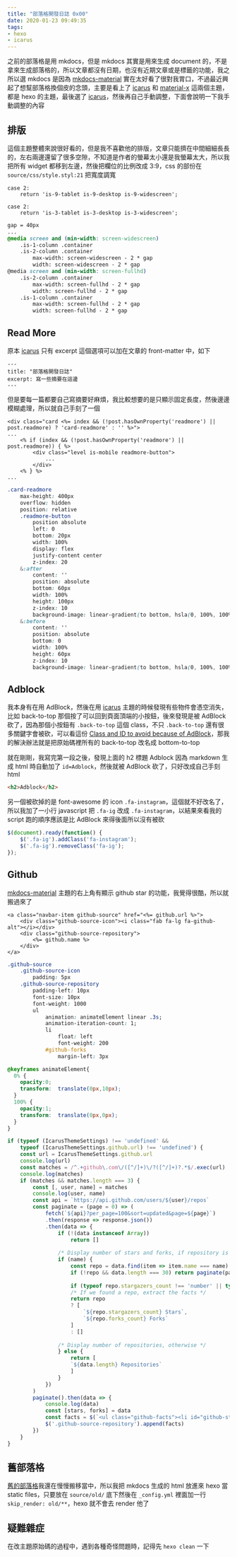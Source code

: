 ```yaml
---
title: "部落格開發日誌 0x00"
date: 2020-01-23 09:49:35
tags:
- hexo
- icarus
---
```


之前的部落格是用 mkdocs，但是 mkdocs 其實是用來生成 document 的，不是拿來生成部落格的，所以文章都沒有日期，也沒有近期文章或是標籤的功能，我之所以選 mkdocs 是因為 [mkdocs-material](https://github.com/squidfunk/mkdocs-material) 實在太好看了很對我胃口，不過最近興起了想幫部落格換個皮的念頭，主要是看上了 [icarus](https://blog.zhangruipeng.me/hexo-theme-icarus/) 和 [material-x](https://xaoxuu.com/wiki/material-x/) 這兩個主題，都是 hexo 的主題，最後選了 [icarus](https://blog.zhangruipeng.me/hexo-theme-icarus/)，然後再自己手動調整，下面會說明一下我手動調整的內容

## 排版

這個主題整體來說很好看的，但是我不喜歡他的排版，文章只能擠在中間細細長長的，左右兩邊還留了很多空隙，不知道是作者的螢幕太小還是我螢幕太大，所以我把所有 widget 都移到左邊，然後把欄位的比例改成 3:9，css 的部份在 `source/css/style.styl:21` 把寬度調寬

```ejs layout/layout.ejs
case 2:
    return 'is-9-tablet is-9-desktop is-9-widescreen';
```

```ejs layout/common/widget.ejs
case 2:
    return 'is-3-tablet is-3-desktop is-3-widescreen';
```

```css source/css/style.styl
gap = 40px
...
@media screen and (min-width: screen-widescreen)
    .is-1-column .container
    .is-2-column .container
        max-width: screen-widescreen - 2 * gap
        width: screen-widescreen - 2 * gap
@media screen and (min-width: screen-fullhd)
    .is-2-column .container
        max-width: screen-fullhd - 2 * gap
        width: screen-fullhd - 2 * gap
    .is-1-column .container
        max-width: screen-fullhd - 2 * gap
        width: screen-fullhd - 2 * gap
```

## Read More

原本 [icarus](https://blog.zhangruipeng.me/hexo-theme-icarus/) 只有 excerpt 這個選項可以加在文章的 front-matter 中，如下

```
---
title: "部落格開發日誌"
excerpt: 寫一些摘要在這邊
---
```

但是要每一篇都要自己寫摘要好麻煩，我比較想要的是只顯示固定長度，然後邊邊模糊處理，所以就自己手刻了一個

```ejs layout/common/article.ejs
<div class="card <%= index && (!post.hasOwnProperty('readmore') || post.readmore) ? 'card-readmore' : '' %>">
...
    <% if (index && (!post.hasOwnProperty('readmore') || post.readmore)) { %>
        <div class="level is-mobile readmore-button">
            ...
        </div>
    <% } %>
...
```

```css source/css/style.styl
.card-readmore
    max-height: 400px
    overflow: hidden
    position: relative
    .readmore-button
        position absolute
        left: 0
        bottom: 20px
        width: 100%
        display: flex
        justify-content center
        z-index: 20
    &:after
        content: ''
        position: absolute
        bottom: 60px
        width: 100%
        height: 100px
        z-index: 10
        background-image: linear-gradient(to bottom, hsla(0, 100%, 100%, 0), hsla(0, 100%, 100%, 0.9))
    &:before
        content: ''
        position: absolute
        bottom: 0
        width: 100%
        height: 60px
        z-index: 10
        background-image: linear-gradient(to bottom, hsla(0, 100%, 100%, 0.9), hsla(0, 100%, 100%, 1))
```

<h2>Adblock</h2>

我本身有在用 AdBlock，然後在用 [icarus](https://blog.zhangruipeng.me/hexo-theme-icarus/) 主題的時候發現有些物件會憑空消失，比如 back-to-top 那個按了可以回到頁面頂端的小按鈕，後來發現是被 AdBlock 砍了，因為那個小按鈕有 `.back-to-top` 這個 class，不只 `.back-to-top` 還有很多關鍵字會被砍，可以看這份 [Class and ID to avoid because of AdBlock](https://gist.github.com/spyesx/42fe84c0ef757d1c38a4)，那我的解決辦法就是把原始碼裡所有的 back-to-top 改名成 bottom-to-top

就在剛剛，我寫完第一段之後，發現上面的 h2 標題 Adblock 因為 markdown 生成 html 時自動加了 `id=Adblock`，然後就被 AdBlock 砍了，只好改成自己手刻 html

```html
<h2>Adblock</h2>
```

另一個被砍掉的是 font-awesome 的 icon `.fa-instagram`，這個就不好改名了，所以我加了一小行 javascript 把 `.fa-ig` 改成 `.fa-instagram`，以結果來看我的 script 跑的順序應該是比 AdBlock 來得後面所以沒有被砍

```javascript source/js/main.js
$(document).ready(function() {
    $('.fa-ig').addClass('fa-instagram');
    $('.fa-ig').removeClass('fa-ig');
});
```

## Github

[mkdocs-material](https://github.com/squidfunk/mkdocs-material) 主題的右上角有顯示 github star 的功能，我覺得很酷，所以就搬過來了

```ejs layout/common/navbar.ejs
<a class="navbar-item github-source" href="<%= github.url %>">
    <div class="github-source-icon"><i class="fab fa-lg fa-github-alt"></i></div>
    <div class="github-source-repository">
        <%= github.name %>
    </div>
</a>
```

```css source/css/style.styl
.github-source
    .github-source-icon
        padding: 5px
    .github-source-repository
        padding-left: 10px
        font-size: 10px
        font-weight: 1000
        ul
            animation: animateElement linear .3s;
            animation-iteration-count: 1;
            li 
                float: left
                font-weight: 200
            #github-forks
                margin-left: 3px

@keyframes animateElement{
  0% {
    opacity:0;
    transform:  translate(0px,10px);
  }
  100% {
    opacity:1;
    transform:  translate(0px,0px);
  }
}
```

```javascript source/js/main.js
if (typeof (IcarusThemeSettings) !== 'undefined' &&
    typeof (IcarusThemeSettings.github.url) !== 'undefined') {
    const url = IcarusThemeSettings.github.url
    console.log(url)
    const matches = /^.+github\.com\/([^/]+)\/?([^/]+)?.*$/.exec(url)
    console.log(matches)
    if (matches && matches.length === 3) {
        const [, user, name] = matches
        console.log(user, name)
        const api = `https://api.github.com/users/${user}/repos`
        const paginate = (page = 0) => (
            fetch(`${api}?per_page=100&sort=updated&page=${page}`)
            .then(response => response.json())
            .then(data => {
                if (!(data instanceof Array))
                    return []
        
                /* Display number of stars and forks, if repository is given */
                if (name) {
                    const repo = data.find(item => item.name === name)
                    if (!repo && data.length === 30) return paginate(page + 1)
        
                    if (typeof repo.stargazers_count !== 'number' || typeof repo.forks_count !== 'number') return []
                    /* If we found a repo, extract the facts */
                    return repo
                    ? [
                        `${repo.stargazers_count} Stars`,
                        `${repo.forks_count} Forks`
                    ]
                    : []
        
                /* Display number of repositories, otherwise */
                } else {
                    return [
                    `${data.length} Repositories`
                    ]
                }
            })
        )
        paginate().then(data => {
            console.log(data)
            const [stars, forks] = data
            const facts = $(`<ul class="github-facts"><li id="github-stars">${stars}</li><li id="github-forks">• ${forks}</li></ul>`)
            $('.github-source-repository').append(facts)
        })
    }
}
```

## 舊部落格

[舊的部落格](/old/)我還在慢慢搬移當中，所以我把 mkdocs 生成的 html 放進來 hexo 當 static files，只要放在 `source/old/` 底下然後在 `_config.yml` 裡面加一行 `skip_render: old/**`，hexo 就不會去 render 他了

## 疑難雜症

在改主題原始碼的過程中，遇到各種奇怪問題時，記得先 `hexo clean` 一下